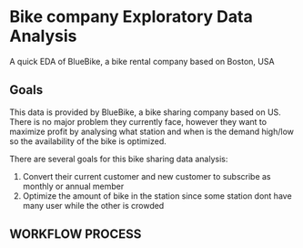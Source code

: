 # Bike company Exploratory Data Analysis
A quick EDA of BlueBike, a bike rental company based on Boston, USA

## Goals
This data is provided by BlueBike, a bike sharing company based on US. There is no major problem they currently face, however they want to maximize profit by analysing what station and when is the demand high/low so the availability of the bike is optimized.

There are several goals for this bike sharing data analysis:

1. Convert their current customer and new customer to subscribe as monthly or annual member
2. Optimize the amount of bike in the station since some station dont have many user while the other is crowded

## WORKFLOW PROCESS 
